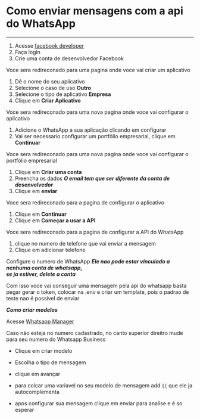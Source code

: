 # Como enviar mensagens com a api do WhatsApp
___


1. Acesse [facebook developer](https://developers.facebook.com/)
2. Faça login
3. Crie uma conta de desenvolvedor Facebook

Voce sera redireconado para uma pagina onde voce vai criar um aplicativo
1. Dê o nome do seu aplicativo
2. Selecione o caso de uso **Outro**
3. Selecione o tipo de aplicativo **Empresa**
4. Clique em **Criar Aplicativo**

Voce sera redireconado para uma nova pagina onde voce vai configurar o aplicativo

1. Adicione o WhatsApp a sua aplicação clicando em configurar
2. Vai ser necessario configurar um portfólio empresarial, clique em **Continuar**

Voce sera redireconado para uma nova pagina onde voce vai configurar o portfólio empresarial

1. Clique em **Criar uma conta**
2. Preencha os dados ***O email tem que ser diferente da conta de desenvolvedor***
3. Clique em **enviar**

Voce sera redireconado para a pagina de configurar o aplicativo

1. Clique em **Continuar**
2. Clique em **Começar a usar a API**

Voce sera redireconado para a pagina de configurar a API do WhatsApp

1. clique no numero de telefone que vai enviar a mensagem
2. Clique em adicionar telefone

Configure o numero de WhatsApp ***Ele nao pode estar vinculado a nenhuma conta de whatsapp,<br> se ja estiver, delete a conta***

Com isso voce vai conseguir uma mensagem pela api do whatsapp
basta pegar gerar o token, colocar na .env e criar um template, pois o padrao de teste nao é possivel de enviar

***Como criar modelos***

Acesse [Whatsapp Manager](https://business.facebook.com/latest/whatsapp_manager/message_templates)

Caso não esteja no numero cadastrado, no canto superior direitro mude para seu numero do Whatsapp Business

- Clique em criar modelo

- Escolha o tipo de mensagem
- clique em avançar
- para colcar uma variavel no seu modelo de mensagem add ```{{``` que ele ja autocomplementa 
- apos configurar sua mensagem clique em enviar para analise e é so esperar
